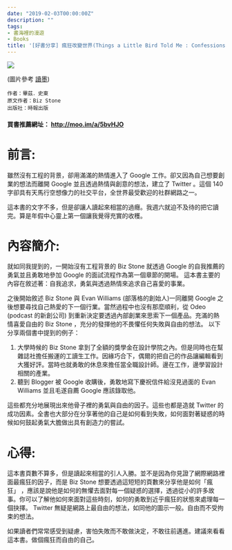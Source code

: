 ```yaml
---
date: "2019-02-03T00:00:00Z"
description: ""
tags:
- 書海裡的漫遊
- Books
title: '[好書分享] 瘋狂改變世界(Things a Little Bird Told Me : Confessions of the Creative Mind)'
---
```




![](../images/2019/twitter.png)

(圖片參考 [讀墨](http://moo.im/a/5bvHJO))

```
作者：畢茲．史東  
原文作者：Biz Stone  
出版社：時報出版
```

#### 買書推薦網址： http://moo.im/a/5bvHJO

# 前言:

雖然沒有工程的背景，卻用滿滿的熱情進入了 Google 工作。卻又因為自己想要創業的想法而離開 Google 並且透過熱情與創意的想法，建立了 Twitter 。這個 140 字卻具有天馬行空想像力的社交平台，全世界最受歡迎的社群網路之一。 

這本書的文字不多，但是卻讓人讀起來相當的過癮。我週六就迫不及待的把它讀完。算是年假中心靈上第一個讓我覺得充實的收穫。

# 內容簡介:

就如同我提到的，一開始沒有工程背景的 Biz Stone 就透過 Google 的自我推薦的勇氣並且勇敢地參加 Google 的面試流程作為第一個章節的開場。 這本書主要的內容在敘述著：自我追求，勇氣與透過熱情來追求自己喜愛的事業。 

之後開始敘述 Biz Stone 與 Evan Williams (部落格的創始人)一同離開 Google 之後想要尋找自己熱愛的下一個行業。當然過程中也沒有那麼順利，從 Odeo (podcast 的新創公司) 到重新決定要透過內部創業來思索下一個產品。充滿的熱情喜愛自由的  Biz Stone ，充分的發揮他的不畏懼任何失敗與自由的想法。 以下分享兩個書中提到的例子：

1. 大學時候的  Biz Stone 拿到了全額的獎學金在設計學院之內。但是同時也在幫雜誌社擔任搬運的工讀生工作。因緣巧合下，偶爾的把自己的作品讓編輯看到大獲好評。當時也就勇敢的休息來擔任當全職設計師。邊在工作，邊學習設計相關的產業。
2. 聽到 Blogger 被 Google 收購後，勇敢地寫下慶祝信件給沒見過面的  Evan Williams 並且毛遂自薦 Google 應該錄取他。

這些都充分地展現出來他骨子裡的勇氣與自由的因子。這些也都是造就 Twitter 的成功因素。全書也大部分在分享著他的自己是如何看到失敗，如何面對著疑惑的時候如何鼓起勇氣大膽做出具有創造力的嘗試。



# 心得:

這本書頁數不算多，但是讀起來相當的引人入勝。並不是因為你見證了網際網路裡面最瘋狂的因子，而是  Biz Stone 想要透過這短短的頁數來分享他是如何「瘋狂」 ，應該是說他是如何的無懼去面對每一個疑惑的選擇，透過從小的許多故事。你可以了解他如何來面對這些時刻，如何的勇敢到近乎瘋狂的狀態來處理每一個抉擇。 Twitter 無疑是網路上最自由的想法，如同他的圖示一般。自由而不受拘束的想法。

如果讀者們常常感受到疑慮，害怕失敗而不敢做決定，不敢往前邁進。建議來看看這本書。做個瘋狂而自由的自己。